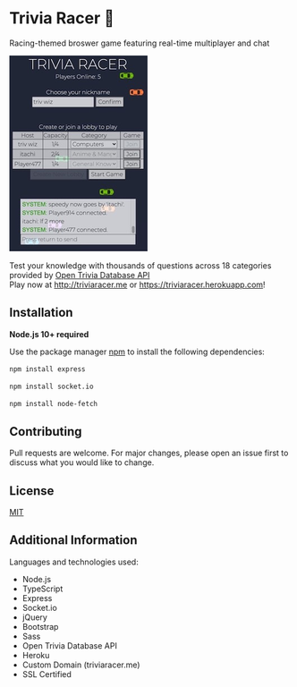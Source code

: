 # Trivia Racer 🏁

Racing-themed broswer game featuring real-time multiplayer and chat<br>

![TriviaRacer](client/images/triviaracer.jpeg)

Test your knowledge with thousands of questions across 18 categories provided by [Open Trivia Database API](https://opentdb.com/api_config.php)<br>
Play now at http://triviaracer.me or https://triviaracer.herokuapp.com!

## Installation
**Node.js 10+ required**

Use the package manager [npm](https://www.npmjs.com) to install the following dependencies: 

```bash
npm install express
```
```bash
npm install socket.io
```
```bash
npm install node-fetch
```

## Contributing
Pull requests are welcome. For major changes, please open an issue first to discuss what you would like to change.

## License
[MIT](https://choosealicense.com/licenses/mit/)

## Additional Information
Languages and technologies used:
  - Node.js
  - TypeScript
  - Express
  - Socket.io
  - jQuery
  - Bootstrap
  - Sass
  - Open Trivia Database API
  - Heroku
  - Custom Domain (triviaracer.me)
  - SSL Certified
